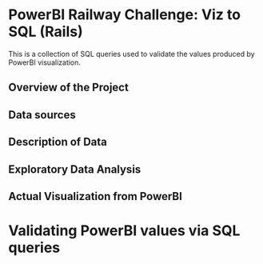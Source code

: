 # PowerBI Railway Challenge: Viz to SQL (Rails)
This is a collection of SQL queries used to validate the values produced by PowerBI visualization.

## Overview of the Project

## Data sources

## Description of Data

## Exploratory Data Analysis

## Actual Visualization from PowerBI

# Validating PowerBI values via SQL queries
